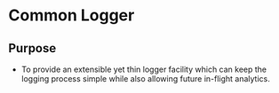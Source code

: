 Common Logger
=============

## Purpose
* To provide an extensible yet thin logger facility which can keep the logging process
  simple while also allowing future in-flight analytics.